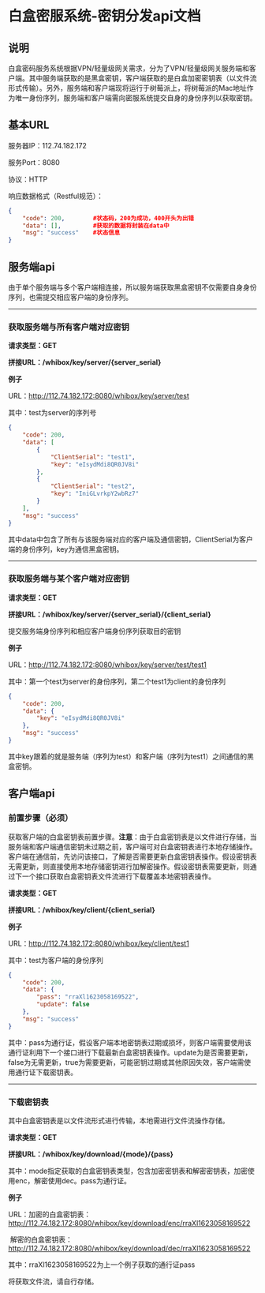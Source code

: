 # 白盒密服系统-密钥分发api文档

## 说明

白盒密码服务系统根据VPN/轻量级网关需求，分为了VPN/轻量级网关服务端和客户端。其中服务端获取的是黑盒密钥，客户端获取的是白盒加密密钥表（以文件流形式传输）。另外，服务端和客户端现将运行于树莓派上，将树莓派的Mac地址作为唯一身份序列，服务端和客户端需向密服系统提交自身的身份序列以获取密钥。



## 基本URL

服务器IP：112.74.182.172

服务Port：8080

协议：HTTP

响应数据格式（Restful规范）：

```json
{
    "code": 200,     	#状态码，200为成功，400开头为出错
    "data": [],			#获取的数据将封装在data中
    "msg": "success"	#状态信息
}
```



## 服务端api

由于单个服务端与多个客户端相连接，所以服务端获取黑盒密钥不仅需要自身身份序列，也需提交相应客户端的身份序列。

------

### 获取服务端与所有客户端对应密钥

**请求类型：GET**

**拼接URL：/whibox/key/server/{server_serial}**

**例子**

URL：http://112.74.182.172:8080/whibox/key/server/test

其中：test为server的序列号

```json
{
    "code": 200,
    "data": [
        {
            "ClientSerial": "test1",
            "key": "eIsydMdi8QR0JV8i"
        },
        {
            "ClientSerial": "test2",
            "key": "IniGLvrkpY2wbRz7"
        }
    ],
    "msg": "success"
}
```

其中data中包含了所有与该服务端对应的客户端及通信密钥，ClientSerial为客户端的身份序列，key为通信黑盒密钥。	

------

### 获取服务端与某个客户端对应密钥

**请求类型：GET**

**拼接URL：/whibox/key/server/{server_serial}/{client_serial}**

提交服务端身份序列和相应客户端身份序列获取目的密钥

**例子**

URL：http://112.74.182.172:8080/whibox/key/server/test/test1

其中：第一个test为server的身份序列，第二个test1为client的身份序列

```json
{
    "code": 200,
    "data": {
        "key": "eIsydMdi8QR0JV8i"
    },
    "msg": "success"
}
```

其中key跟着的就是服务端（序列为test）和客户端（序列为test1）之间通信的黑盒密钥。





## 客户端api

### 前置步骤（必须）

获取客户端的白盒密钥表前置步骤。**注意**：由于白盒密钥表是以文件进行存储，当服务端和客户端通信密钥未过期之前，客户端可对白盒密钥表进行本地存储操作。客户端在通信前，先访问该接口，了解是否需要更新白盒密钥表操作。假设密钥表无需更新，则直接使用本地存储密钥进行加解密操作。假设密钥表需要更新，则通过下一个接口获取白盒密钥表文件流进行下载覆盖本地密钥表操作。

**请求类型：GET**

**拼接URL：/whibox/key/client/{client_serial}**

**例子**

URL：http://112.74.182.172:8080/whibox/key/client/test1

其中：test为客户端的身份序列

```json
{
    "code": 200,
    "data": {
        "pass": "rraXl1623058169522",
        "update": false
    },
    "msg": "success"
}
```

其中：pass为通行证，假设客户端本地密钥表过期或损坏，则客户端需要使用该通行证利用下一个接口进行下载最新白盒密钥表操作。update为是否需要更新，false为无需更新，true为需要更新，可能密钥过期或其他原因失效，客户端需使用通行证下载密钥表。

------

### 下载密钥表

其中白盒密钥表是以文件流形式进行传输，本地需进行文件流操作存储。

**请求类型：GET**

**拼接URL：/whibox/key/download/{mode}/{pass}**

其中：mode指定获取的白盒密钥表类型，包含加密密钥表和解密密钥表，加密使用enc，解密使用dec。pass为通行证。

**例子**

URL：加密的白盒密钥表：http://112.74.182.172:8080/whibox/key/download/enc/rraXl1623058169522

​		   解密的白盒密钥表：http://112.74.182.172:8080/whibox/key/download/dec/rraXl1623058169522

其中：rraXl1623058169522为上一个例子获取的通行证pass

将获取文件流，请自行存储。